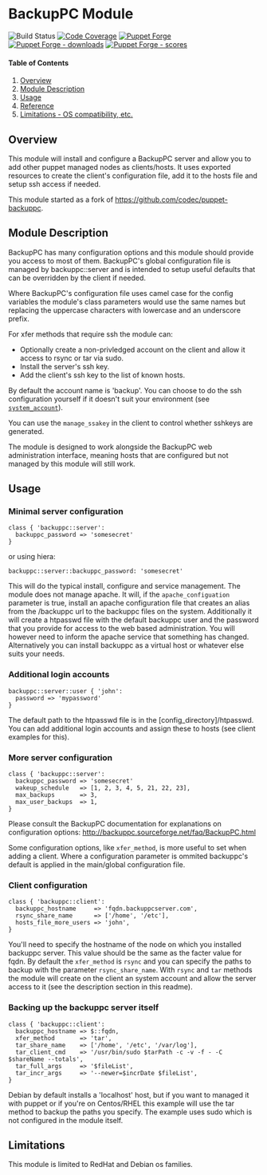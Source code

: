 # BackupPC Module

![Build Status](https://img.shields.io/bitbucket/pipelines/wyrie/puppet-backuppc.svg)
[![Code Coverage](https://coveralls.io/repos/github/wyrie/puppet-backuppc/badge.svg?branch=master)](https://coveralls.io/github/wyrie/puppet-backuppc)
[![Puppet Forge](https://img.shields.io/puppetforge/v/wyrie/backuppc.svg)](https://forge.puppetlabs.com/wyrie/backuppc)
[![Puppet Forge - downloads](https://img.shields.io/puppetforge/dt/wyrie/backuppc.svg)](https://forge.puppetlabs.com/wyrie/backuppc)
[![Puppet Forge - scores](https://img.shields.io/puppetforge/f/wyrie/backuppc.svg)](https://forge.puppetlabs.com/wyrie/backuppc)

#### Table of Contents

1. [Overview](#overview)
2. [Module Description](#module-description)
3. [Usage](#usage)
4. [Reference](REFERENCE.md)
5. [Limitations - OS compatibility, etc.](#limitations)

## Overview

This module will install and configure a BackupPC server and allow you to add
other puppet managed nodes as clients/hosts. It uses exported resources to
create the client's configuration file, add it to the hosts file and setup ssh
access if needed.

This module started as a fork of https://github.com/codec/puppet-backuppc.

## Module Description

BackupPC has many configuration options and this module should provide you
access to most of them. BackupPC's global configuration file is managed by
backuppc::server and is intended to setup useful defaults that can be
overridden by the client if needed.

Where BackupPC's configuration file uses camel case for the config variables
the module's class parameters would use the same names but replacing the
uppercase characters with lowercase and an underscore prefix.

For xfer methods that require ssh the module can:
* Optionally create a non-privledged account on the client and allow it access
  to rsync or tar via sudo.
* Install the server's ssh key.
* Add the client's ssh key to the list of known hosts.

By default the account name is 'backup'. You can choose to do the ssh
configuration yourself if it doesn't suit your environment (see 
[`system_account`](REFERENCE.md#system_account)).

You can use the `manage_ssakey` in the client to control whether sshkeys are
generated.

The module is designed to work alongside the BackupPC web administration
interface, meaning hosts that are configured but not managed by this module
will still work.

## Usage

### Minimal server configuration

```puppet
class { 'backuppc::server':
  backuppc_password => 'somesecret'
}
```
or using hiera:
```puppet
backuppc::server::backuppc_password: 'somesecret'
```

This will do the typical install, configure and service management. The module
does not manage apache. It will, if the `apache_configuation` parameter is true,
install an apache configuration file that creates an alias from the /backuppc
url to the backuppc files on the system. Additionally it will create a htpasswd
file with the default backuppc user and the password that you provide for
access to the web based administration. You will however need to inform the
apache service that something has changed. Alternatively you can install
backuppc as a virtual host or whatever else suits your needs.

### Additional login accounts

```puppet
backuppc::server::user { 'john':
  password => 'mypassword'
}
```
The default path to the htpasswd file is in the [config_directory]/htpasswd.
You can add additional login accounts and assign these to hosts (see client
examples for this).

### More server configuration

```puppet
class { 'backuppc::server':
  backuppc_password => 'somesecret'
  wakeup_schedule   => [1, 2, 3, 4, 5, 21, 22, 23],
  max_backups       => 3,
  max_user_backups  => 1,
}
```
Please consult the BackupPC documentation for explanations on configuration
options: http://backuppc.sourceforge.net/faq/BackupPC.html

Some configuration options, like `xfer_method`, is more useful to set when adding
a client. Where a configuration parameter is ommited backuppc's default is
applied in the main/global configuration file.

### Client configuration

```puppet
class { 'backuppc::client':
  backuppc_hostname     => 'fqdn.backuppcserver.com',
  rsync_share_name      => ['/home', '/etc'],
  hosts_file_more_users => 'john',
}
```
You'll need to specify the hostname of the node on which you installed backuppc
server. This value should be the same as the facter value for fqdn. By default
the `xfer_method` is `rsync` and you can specify the paths to backup with the
parameter `rsync_share_name`. With `rsync` and `tar` methods the module will
create on the client an system account and allow the server access to it (see
the description section in this readme).

### Backing up the backuppc server itself

```puppet
class { 'backuppc::client':
  backuppc_hostname => $::fqdn,
  xfer_method       => 'tar',
  tar_share_name    => ['/home', '/etc', '/var/log'],
  tar_client_cmd    => '/usr/bin/sudo $tarPath -c -v -f - -C $shareName --totals',
  tar_full_args     => '$fileList',
  tar_incr_args     => '--newer=$incrDate $fileList',
}
```
Debian by default installs a 'localhost' host, but if you want to managed it
with puppet or if you're on Centos/RHEL this example will use the tar method to
backup the paths you specify. The example uses sudo which is not configured in
the module itself.

## Limitations

This module is limited to RedHat and Debian os families.
